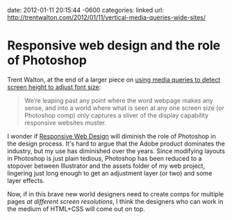 date: 2012-01-11 20:15:44 -0600
categories: linked
url: http://trentwalton.com/2012/01/11/vertical-media-queries-wide-sites/

# Responsive web design and the role of Photoshop

Trent Walton, at the end of a larger piece on [using media queries to
detect screen height to adjust font
size](http://trentwalton.com/2012/01/11/vertical-media-queries-wide-sites/):

> We’re leaping past any point where the word webpage makes any sense,
> and into a world where what is seen at any one screen size (or
> Photoshop comp) only captures a sliver of the display capability
> responsive websites muster.

I wonder if [Responsive Web
Design](http://www.abookapart.com/products/responsive-web-design) will
diminish the role of Photoshop in the design process. It's hard to argue
that the Adobe product dominates the industry, but my use has diminished
over the years. Since modifying layouts in Photoshop is
just plain tedious, Photoshop has been reduced to a stopover between Illustrator
and the assets folder of my web project, lingering just long enough to
get an adjustment layer (or two) and some layer effects.

Now, if in this brave new world designers need to create comps for multiple
pages _at different screen resolutions_, I think the designers who can
work in the medium of HTML+CSS will come out on top.
